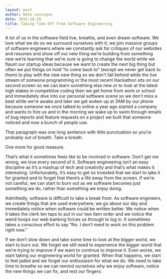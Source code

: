 ```yaml
---
layout: post
author: Nate Levesque
date: 2015-10-29
title: Taking Time Off From Software Engineering
---
```


A lot of us in the software field live, breathe, and even dream software. We love what we do so we surround ourselves
with it; we join massive groups of software engineers where we constantly ask for critiques of our websites and
resumes and show off our new thing we’re building from something new we’re learning that we’re sure is going to change
the world while we flaunt our startup ideas because we want to create the next big thing but often we put things on
hold “to come back to” (except we never get back to them) to play with the new new thing so we don’t fall behind while
the live stream of someone programming or the most recent Hackathon sits on our second screen so we can learn something
else new or to look at the latest high stakes in competitive coding then we get home from work or school and
immediately dive into our personal software scene so we don’t miss a beat while we’re awake and later we get woken up
at 3AM by our phone because someone we once talked to online a year ago started a company and wants to hire us and in
the morning we wake up to swim through emails of bug reports and feature requests on a project we built that someone
noticed and now a bunch of people use.

That paragraph was one long sentence with little punctuation so you’re probably out of breath. Take a breath.

One more for good measure.

That’s what it sometimes feels like to be involved in software. Don’t get me wrong, we love every second of it.
Software engineering isn’t an easy discipline as it’s a mashup of tech and creativity and that’s what makes it
interesting. Unfortunately, it’s easy to get so invested that we start to take it for granted and to forget that
there’s a life away from the screen. If we’re not careful, we can start to burn out as we software becomes just
something we do, rather than something we enjoy doing.

Admittedly, software is difficult to take a break from. As software engineers, we create things that are used
everywhere; we go about our day and immediately notice when software could be written better. We notice when it
takes the clerk ten taps to put in our two item order and we notice the weird hoops our web banking forces us
through to log in. It sometimes takes a conscious effort to say “No. I don’t need to work on this problem right
now.”

If we don’t slow down and take some time to look at the bigger world, we start to burn out. We forget we still need
to experience the bigger world that we’re trying to improve if we want to continue to improve it. Even worse, we
start taking our engineering world for granted. When that happens, we start to feel jaded and we forget our
enthusiasm for what we do. We need to take time to breathe so we can remind ourselves why we enjoy software, notice
the new things we can fix, and rest our fingers.
